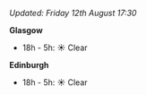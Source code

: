 *Updated: Friday 12th August 17:30*

**Glasgow**

* 18h - 5h: :sunny: Clear

**Edinburgh**

* 18h - 5h: :sunny: Clear
